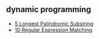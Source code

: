 ## dynamic programming

- [5 Longest Palindromic Substring](https://github.com/rong118/cs_note_101/blob/master/algorithms/leetcode/questions/5_longest_palindromic_substring.md)
- [10 Regular Expression Matching](https://github.com/rong118/cs_note_101/blob/master/algorithms/leetcode/questions/10_regular_expression_matching.md)